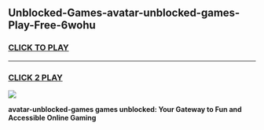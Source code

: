 
## Unblocked-Games-avatar-unblocked-games-Play-Free-6wohu
<h3>
<a href="https://premium76.site?title=avatar-unblocked-games&ref=15A">CLICK TO PLAY</a></h3>
<hr>

<h3>
<a href="https://premium76.site?title=avatar-unblocked-games&ref=15A">CLICK 2 PLAY</a>
  
</h3>

<a href="https://premium76.site?title=avatar-unblocked-games&ref=15A"><img src="https://clearcache.store/games.png"></a>


**avatar-unblocked-games games unblocked: Your Gateway to Fun and Accessible Online Gaming**
